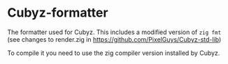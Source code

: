 # Cubyz-formatter
The formatter used for Cubyz. This includes a modified version of `zig fmt` (see changes to render.zig in https://github.com/PixelGuys/Cubyz-std-lib)

To compile it you need to use the zig compiler version installed by Cubyz.
